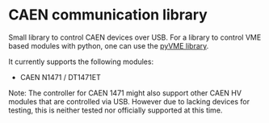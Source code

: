 # CAEN communication library
Small library to control CAEN devices over USB. For a library to control VME based modules with
python, one can use the [pyVME library](https://github.com/fneuhaus/pyvme).

It currently supports the following modules:
- CAEN N1471 / DT1471ET


Note: The controller for CAEN 1471 might also support other CAEN HV modules that are controlled via
USB. However due to lacking devices for testing, this is neither tested nor officially supported at
this time.
